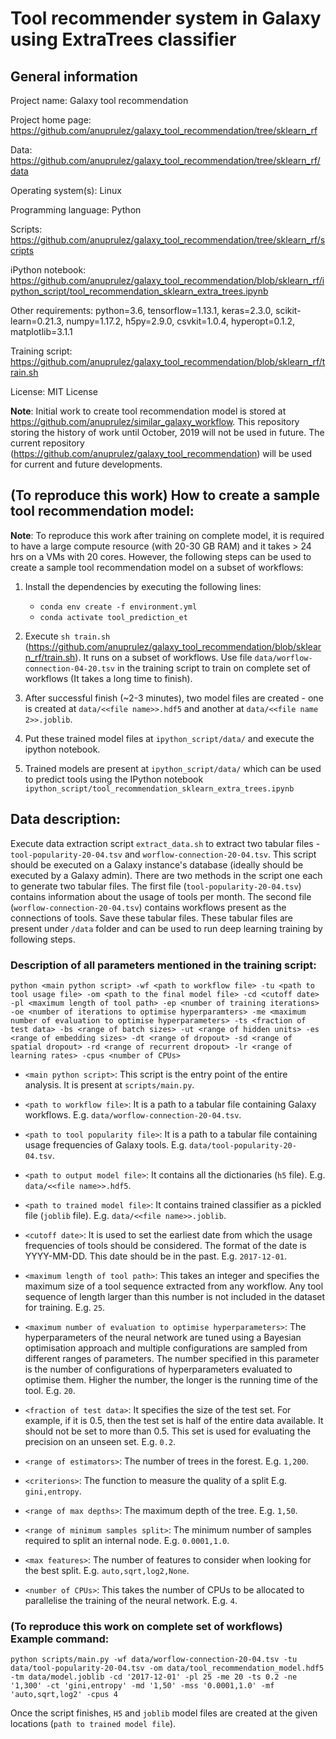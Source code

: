 # Tool recommender system in Galaxy using ExtraTrees classifier

## General information

Project name: Galaxy tool recommendation

Project home page: https://github.com/anuprulez/galaxy_tool_recommendation/tree/sklearn_rf

Data: https://github.com/anuprulez/galaxy_tool_recommendation/tree/sklearn_rf/data

Operating system(s): Linux

Programming language: Python

Scripts: https://github.com/anuprulez/galaxy_tool_recommendation/tree/sklearn_rf/scripts

iPython notebook: https://github.com/anuprulez/galaxy_tool_recommendation/blob/sklearn_rf/ipython_script/tool_recommendation_sklearn_extra_trees.ipynb

Other requirements: python=3.6, tensorflow=1.13.1, keras=2.3.0, scikit-learn=0.21.3, numpy=1.17.2, h5py=2.9.0, csvkit=1.0.4, hyperopt=0.1.2, matplotlib=3.1.1

Training script: https://github.com/anuprulez/galaxy_tool_recommendation/blob/sklearn_rf/train.sh

License: MIT License

**Note**: Initial work to create tool recommendation model is stored at https://github.com/anuprulez/similar_galaxy_workflow. This repository storing the history of work until October, 2019 will not be used in future. The current repository (https://github.com/anuprulez/galaxy_tool_recommendation) will be used for current and future developments.

## (To reproduce this work) How to create a sample tool recommendation model:

**Note**: To reproduce this work after training on complete model, it is required to have a large compute resource (with 20-30 GB RAM) and it takes > 24 hrs on a VMs with 20 cores. However, the following steps can be used to create a sample tool recommendation model on a subset of workflows:

1. Install the dependencies by executing the following lines:
    *    `conda env create -f environment.yml`
    *    `conda activate tool_prediction_et`

2. Execute `sh train.sh` (https://github.com/anuprulez/galaxy_tool_recommendation/blob/sklearn_rf/train.sh). It runs on a subset of workflows. Use file `data/worflow-connection-04-20.tsv` in the training script to train on complete set of workflows (It takes a long time to finish).

3. After successful finish (~2-3 minutes), two model files are created - one is created at `data/<<file name>>.hdf5` and another at `data/<<file name 2>>.joblib`.

4. Put these trained model files at `ipython_script/data/` and execute the ipython notebook.

5. Trained models are present at `ipython_script/data/` which can be used to predict tools using the IPython notebook `ipython_script/tool_recommendation_sklearn_extra_trees.ipynb`

## Data description:

Execute data extraction script `extract_data.sh` to extract two tabular files - `tool-popularity-20-04.tsv` and `worflow-connection-20-04.tsv`. This script should be executed on a Galaxy instance's database (ideally should be executed by a Galaxy admin). There are two methods in the script one each to generate two tabular files. The first file (`tool-popularity-20-04.tsv`) contains information about the usage of tools per month. The second file (`worflow-connection-20-04.tsv`) contains workflows present as the connections of tools. Save these tabular files. These tabular files are present under `/data` folder and can be used to run deep learning training by following steps.

### Description of all parameters mentioned in the training script:

`python <main python script> -wf <path to workflow file> -tu <path to tool usage file> -om <path to the final model file> -cd <cutoff date> -pl <maximum length of tool path> -ep <number of training iterations> -oe <number of iterations to optimise hyperparamters> -me <maximum number of evaluation to optimise hyperparameters> -ts <fraction of test data> -bs <range of batch sizes> -ut <range of hidden units> -es <range of embedding sizes> -dt <range of dropout> -sd <range of spatial dropout> -rd <range of recurrent dropout> -lr <range of learning rates> -cpus <number of CPUs>`

   - `<main python script>`: This script is the entry point of the entire analysis. It is present at `scripts/main.py`.
   
   - `<path to workflow file>`: It is a path to a tabular file containing Galaxy workflows. E.g. `data/worflow-connection-20-04.tsv`.
   
   - `<path to tool popularity file>`: It is a path to a tabular file containing usage frequencies of Galaxy tools. E.g. `data/tool-popularity-20-04.tsv`.
   
   - `<path to output model file>`: It contains all the dictionaries (`h5` file). E.g. `data/<<file name>>.hdf5`.
   
   - `<path to trained model file>`: It contains trained classifier as a pickled file (`joblib` file). E.g. `data/<<file name>>.joblib`.
   
   - `<cutoff date>`: It is used to set the earliest date from which the usage frequencies of tools should be considered. The format of the date is YYYY-MM-DD. This date should be in the past. E.g. `2017-12-01`.

   - `<maximum length of tool path>`: This takes an integer and specifies the maximum size of a tool sequence extracted from any workflow. Any tool sequence of length larger than this number is not included in the dataset for training. E.g. `25`.

   - `<maximum number of evaluation to optimise hyperparameters>`: The hyperparameters of the neural network are tuned using a Bayesian optimisation approach and multiple configurations are sampled from different ranges of parameters. The number specified in this parameter is the number of configurations of hyperparameters evaluated to optimise them. Higher the number, the longer is the running time of the tool. E.g. `20`.

   - `<fraction of test data>`: It specifies the size of the test set. For example, if it is 0.5, then the test set is half of the entire data available. It should not be set to more than 0.5. This set is used for evaluating the precision on an unseen set. E.g. `0.2`.

   - `<range of estimators>`: The number of trees in the forest. E.g. `1,200`.

   - `<criterions>`: The function to measure the quality of a split E.g. `gini,entropy`.

   - `<range of max depths>`: The maximum depth of the tree. E.g. `1,50`.

   - `<range of minimum samples split>`: The minimum number of samples required to split an internal node. E.g. `0.0001,1.0`.

   - `<max features>`: The number of features to consider when looking for the best split. E.g. `auto,sqrt,log2,None`.

   - `<number of CPUs>`: This takes the number of CPUs to be allocated to parallelise the training of the neural network. E.g. `4`.

### (To reproduce this work on complete set of workflows) Example command:

   `python scripts/main.py -wf data/worflow-connection-20-04.tsv -tu data/tool-popularity-20-04.tsv -om data/tool_recommendation_model.hdf5 -tm data/model.joblib -cd '2017-12-01' -pl 25 -me 20 -ts 0.2 -ne '1,300' -ct 'gini,entropy' -md '1,50' -mss '0.0001,1.0' -mf 'auto,sqrt,log2' -cpus 4`

Once the script finishes, `H5` and `joblib` model files are created at the given locations (`path to trained model file`).
